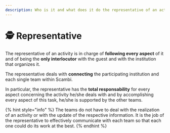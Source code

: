 ```yaml
---
description: Who is it and what does it do the representative of an activity within Scambi
---
```


# 🕵 Representative

The representative of an activity is in charge of **following every aspect** of it and of being the **only interlocutor** with the guest and with the institution that organizes it.&#x20;

The representative deals with **connecting** the participating institution and each single team within Scambi.&#x20;

In particular, the representative has the **total responsability** for every aspect concerning the activity he/she deals with and by accomplishing every aspect of this task, he/she is supported by the other teams.&#x20;

{% hint style="info" %}
The teams do not have to deal with the realization of an activity or with the update of the respective information. It is the job of the representative to effectively communicate with each team so that each one could do its work at the best.&#x20;
{% endhint %}
